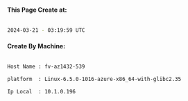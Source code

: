 
   
#### This Page Create at:

```bash

2024-03-21 - 03:19:59 UTC

```

#### Create By Machine:

```bash

Host Name : fv-az1432-539

platform  : Linux-6.5.0-1016-azure-x86_64-with-glibc2.35

Ip Local  : 10.1.0.196

```


